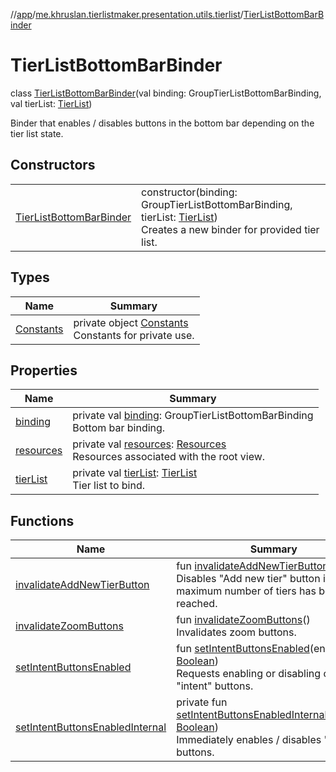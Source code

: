 //[app](../../../index.md)/[me.khruslan.tierlistmaker.presentation.utils.tierlist](../index.md)/[TierListBottomBarBinder](index.md)

# TierListBottomBarBinder

class [TierListBottomBarBinder](index.md)(val binding: GroupTierListBottomBarBinding, val tierList: [TierList](../../me.khruslan.tierlistmaker.data.models.tierlist/-tier-list/index.md))

Binder that enables / disables buttons in the bottom bar depending on the tier list state.

## Constructors

| | |
|---|---|
| [TierListBottomBarBinder](-tier-list-bottom-bar-binder.md) | constructor(binding: GroupTierListBottomBarBinding, tierList: [TierList](../../me.khruslan.tierlistmaker.data.models.tierlist/-tier-list/index.md))<br>Creates a new binder for provided tier list. |

## Types

| Name | Summary |
|---|---|
| [Constants](-constants/index.md) | private object [Constants](-constants/index.md)<br>Constants for private use. |

## Properties

| Name | Summary |
|---|---|
| [binding](binding.md) | private val [binding](binding.md): GroupTierListBottomBarBinding<br>Bottom bar binding. |
| [resources](resources.md) | private val [resources](resources.md): [Resources](https://developer.android.com/reference/kotlin/android/content/res/Resources.html)<br>Resources associated with the root view. |
| [tierList](tier-list.md) | private val [tierList](tier-list.md): [TierList](../../me.khruslan.tierlistmaker.data.models.tierlist/-tier-list/index.md)<br>Tier list to bind. |

## Functions

| Name | Summary |
|---|---|
| [invalidateAddNewTierButton](invalidate-add-new-tier-button.md) | fun [invalidateAddNewTierButton](invalidate-add-new-tier-button.md)()<br>Disables &quot;Add new tier&quot; button if maximum number of tiers has been reached. |
| [invalidateZoomButtons](invalidate-zoom-buttons.md) | fun [invalidateZoomButtons](invalidate-zoom-buttons.md)()<br>Invalidates zoom buttons. |
| [setIntentButtonsEnabled](set-intent-buttons-enabled.md) | fun [setIntentButtonsEnabled](set-intent-buttons-enabled.md)(enabled: [Boolean](https://kotlinlang.org/api/latest/jvm/stdlib/kotlin/-boolean/index.html))<br>Requests enabling or disabling of &quot;intent&quot; buttons. |
| [setIntentButtonsEnabledInternal](set-intent-buttons-enabled-internal.md) | private fun [setIntentButtonsEnabledInternal](set-intent-buttons-enabled-internal.md)(enabled: [Boolean](https://kotlinlang.org/api/latest/jvm/stdlib/kotlin/-boolean/index.html))<br>Immediately enables / disables &quot;intent&quot; buttons. |
